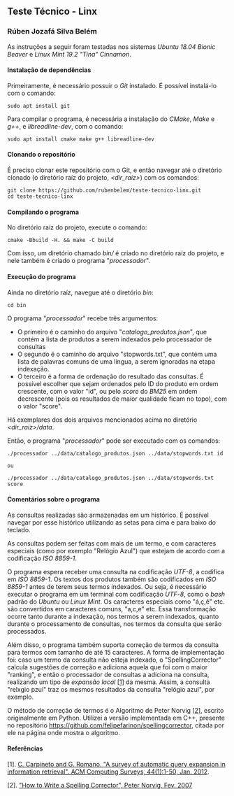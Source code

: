 ## Teste Técnico - Linx

### Rúben Jozafá Silva Belém

As instruções a seguir foram testadas nos sistemas _Ubuntu 18.04 Bionic Beaver_ e _Linux Mint 19.2 "Tina" Cinnamon_.

#### Instalação de dependências

Primeiramente, é necessário possuir o _Git_ instalado. É possível instalá-lo com o comando:

```
sudo apt install git
```

Para compilar o programa, é necessária a instalação do _CMake_, _Make_ e _g++_, e _libreadline-dev_, com o comando:

```
sudo apt install cmake make g++ libreadline-dev
```

#### Clonando o repositório

É preciso clonar este repositório com o Git, e então navegar até o diretório clonado (o diretório raíz do projeto, _<dir_raiz\>_) com os comandos:

```
git clone https://github.com/rubenbelem/teste-tecnico-linx.git
cd teste-tecnico-linx
```

#### Compilando o programa

No diretório raíz do projeto, execute o comando:

```
cmake -Bbuild -H. && make -C build
```

Com isso, um diretório chamado _bin/_ é criado no diretório raíz do projeto, e nele também é criado o programa "_processador_".

#### Execução do programa

Ainda no diretório raíz, navegue até o diretório _bin_:

```
cd bin
```

O programa "_processador_" recebe três argumentos:

- O primeiro é o caminho do arquivo "_catalogo_produtos.json_", que contém a lista de produtos a serem indexados pelo processador de consultas
- O segundo é o caminho do arquivo "stopwords.txt", que contém uma lista de palavras comuns de uma língua, a serem ignoradas na etapa indexação.
- O terceiro é a forma de ordenação do resultado das consultas. É possível escolher que sejam ordenados pelo ID do produto em ordem crescente, com o valor "id", ou pelo _score_ do _BM25_ em ordem decrescente (pois os resultados de maior qualidade ficam no topo), com o valor "score".

Há exemplares dos dois arquivos mencionados acima no diretório _\<dir_raiz\>/data_.

Então, o programa "_processador_" pode ser executado com os comandos:

```
./processador ../data/catalogo_produtos.json ../data/stopwords.txt id

ou

./processador ../data/catalogo_produtos.json ../data/stopwords.txt score
```

#### Comentários sobre o programa

As consultas realizadas são armazenadas em um histórico. É possível navegar por esse histórico utilizando as setas para cima e para baixo do teclado.

As consultas podem ser feitas com mais de um termo, e com caracteres especiais (como por exemplo "Relógio Azul") que estejam de acordo com a codificação _ISO 8859-1_.

O programa espera receber uma consulta na codificação _UTF-8_, a codifica em _ISO 8859-1_. Os textos dos produtos também são codificados em _ISO 8859-1_ antes de terem seus termos indexados. Ou seja, é necessário executar o programa em um terminal com codificação _UTF-8_, como o _bash_ padrão do _Ubuntu_ ou _Linux Mint_. Os caracteres especiais como "á,ç,ê" etc. são convertidos em caracteres comuns, "a,c,e" etc. Essa transformação ocorre tanto durante a indexação, nos termos a serem indexados, quanto durante o processamento de consultas, nos termos da consulta que serão processados.

Além disso, o programa também suporta correção de termos da consulta para termos com tamanho de até 15 caracteres. A forma de implementação foi: caso um termo da consulta não esteja indexado, o "SpellingCorrector" calcula sugestões de correção e adiciona aquela que foi com o maior "ranking", e então o processador de consultas a adiciona na consulta, realizando um tipo de _expansão local_ [[1]](https://www.iro.umontreal.ca/~nie/IFT6255/carpineto-Survey-QE.pdf) da mesma. Assim, a consulta "relxgio pzul" traz os mesmos resultados da consulta "relógio azul", por exemplo.

O método de correção de termos é o Algoritmo de Peter Norvig [[2]](https://norvig.com/spell-correct.html), escrito originalmente em Python. Utilizei a versão implementada em C++, presente no repositório https://github.com/felipefarinon/spellingcorrector, citada por ele na página onde mostra o algoritmo.

#### Referências

[1]. <a name="ref1"> [C. Carpineto and G. Romano. "A survey of automatic query expansion in information retrieval". ACM Computing Surveys, 44(1):1-50, Jan. 2012](https://www.iro.umontreal.ca/~nie/IFT6255/carpineto-Survey-QE.pdf).
</a>

[2]. ["How to Write a Spelling Corrector", Peter Norvig, Fev. 2007](https://norvig.com/spell-correct.html)
